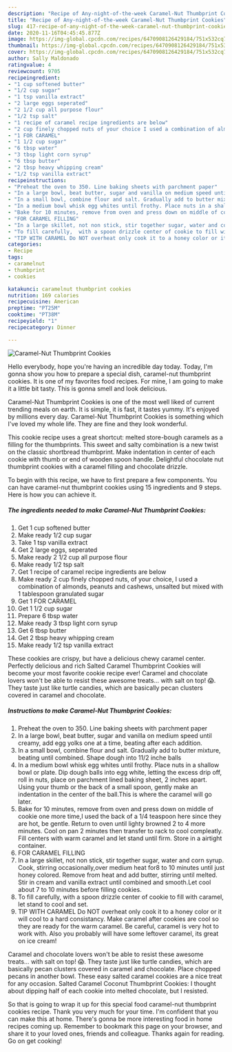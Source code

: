 ```yaml
---
description: "Recipe of Any-night-of-the-week Caramel-Nut Thumbprint Cookies"
title: "Recipe of Any-night-of-the-week Caramel-Nut Thumbprint Cookies"
slug: 417-recipe-of-any-night-of-the-week-caramel-nut-thumbprint-cookies
date: 2020-11-16T04:45:45.877Z
image: https://img-global.cpcdn.com/recipes/6470908126429184/751x532cq70/caramel-nut-thumbprint-cookies-recipe-main-photo.jpg
thumbnail: https://img-global.cpcdn.com/recipes/6470908126429184/751x532cq70/caramel-nut-thumbprint-cookies-recipe-main-photo.jpg
cover: https://img-global.cpcdn.com/recipes/6470908126429184/751x532cq70/caramel-nut-thumbprint-cookies-recipe-main-photo.jpg
author: Sally Maldonado
ratingvalue: 4
reviewcount: 9705
recipeingredient:
- "1 cup softened butter"
- "1/2 cup sugar"
- "1 tsp vanilla extract"
- "2 large eggs seperated"
- "2 1/2 cup all purpose flour"
- "1/2 tsp salt"
- "1 recipe of caramel recipe ingredients are below"
- "2 cup finely chopped nuts of your choice I used a combination of almonds peanuts and cashews unsalted but mixed with 1 tablespoon granulated sugar"
- "1 FOR CARAMEL"
- "1 1/2 cup sugar"
- "6 tbsp water"
- "3 tbsp light corn syrup"
- "6 tbsp butter"
- "2 tbsp heavy whipping cream"
- "1/2 tsp vanilla extract"
recipeinstructions:
- "Preheat the oven to 350. Line baking sheets with parchment paper"
- "In a large bowl, beat butter, sugar and vanilla on medium speed until creamy, add egg yolks one at a time, beating after each addition."
- "In a small bowl, combine flour and salt. Gradually add to butter mixture, beating until combined. Shape dough into 11/2 inche balls"
- "In a medium bowl whisk egg whites until frothy. Place nuts in a shallow bowl or plate. Dip dough balls into egg white, letting the excess drip off, roll in nuts, place  on parchment lined baking sheet, 2 inches apart. Using your thumb or the back of a small spoon, gently make an indentation in the center of the ball.This is where the caramel will go later."
- "Bake for 10 minutes, remove from oven and press down on middle of cookie one more time,I used the back of a 1/4 teaspoon here since they are hot, be gentle. Return to oven until lighty browned 2 to 4 more minutes. Cool on pan 2 minutes then transfer to rack to cool compleatly. Fill centers with warm caramel and let stand until firm. Store in a airtight container."
- "FOR CARAMEL FILLING"
- "In a large skillet, not non stick, stir together sugar, water and corn syrup. Cook, stirring occasionally,over medium heat for8 to 10 minutes until just honey colored. Remove from heat and add butter, stirring until melted. Stir in cream and vanilla extract until combined and smooth.Let cool about 7 to 10 minutes before filling cookies."
- "To fill carefully,  with a spoon drizzle center of cookie to fill with caramel, let stand to cool and set."
- "TIP WITH CARAMEL Do NOT overheat only cook it to a honey color or it will cool to a hard consistancy. Make caramel after cookies are cool so they are ready for the warm caramel. Be careful, caramel is very hot to work with. Also you probably will have some leftover caramel, its great on ice cream!"
categories:
- Recipe
tags:
- caramelnut
- thumbprint
- cookies

katakunci: caramelnut thumbprint cookies 
nutrition: 169 calories
recipecuisine: American
preptime: "PT25M"
cooktime: "PT38M"
recipeyield: "1"
recipecategory: Dinner

---
```



![Caramel-Nut Thumbprint Cookies](https://img-global.cpcdn.com/recipes/6470908126429184/751x532cq70/caramel-nut-thumbprint-cookies-recipe-main-photo.jpg)

Hello everybody, hope you're having an incredible day today. Today, I'm gonna show you how to prepare a special dish, caramel-nut thumbprint cookies. It is one of my favorites food recipes. For mine, I am going to make it a little bit tasty. This is gonna smell and look delicious.

Caramel-Nut Thumbprint Cookies is one of the most well liked of current trending meals on earth. It is simple, it is fast, it tastes yummy. It's enjoyed by millions every day. Caramel-Nut Thumbprint Cookies is something which I've loved my whole life. They are fine and they look wonderful.

This cookie recipe uses a great shortcut: melted store-bough caramels as a filling for the thumbprints. This sweet and salty combination is a new twist on the classic shortbread thumbprint. Make indentation in center of each cookie with thumb or end of wooden spoon handle. Delightful chocolate nut thumbprint cookies with a caramel filling and chocolate drizzle.


To begin with this recipe, we have to first prepare a few components. You can have caramel-nut thumbprint cookies using 15 ingredients and 9 steps. Here is how you can achieve it.

<!--inarticleads1-->

##### The ingredients needed to make Caramel-Nut Thumbprint Cookies:

1. Get 1 cup softened butter
1. Make ready 1/2 cup sugar
1. Take 1 tsp vanilla extract
1. Get 2 large eggs, seperated
1. Make ready 2 1/2 cup all purpose flour
1. Make ready 1/2 tsp salt
1. Get 1 recipe of caramel recipe ingredients are below
1. Make ready 2 cup finely chopped nuts, of your choice, I used a combination of almonds, peanuts and cashews, unsalted but mixed with 1 tablespoon granulated sugar
1. Get 1 FOR CARAMEL
1. Get 1 1/2 cup sugar
1. Prepare 6 tbsp water
1. Make ready 3 tbsp light corn syrup
1. Get 6 tbsp butter
1. Get 2 tbsp heavy whipping cream
1. Make ready 1/2 tsp vanilla extract


These cookies are crispy, but have a delicious chewy caramel center. Perfectly delicious and rich Salted Caramel Thumbprint Cookies will become your most favorite cookie recipe ever! Caramel and chocolate lovers won&#39;t be able to resist these awesome treats… with salt on top! 😱. They taste just like turtle candies, which are basically pecan clusters covered in caramel and chocolate. 

<!--inarticleads2-->

##### Instructions to make Caramel-Nut Thumbprint Cookies:

1. Preheat the oven to 350. Line baking sheets with parchment paper
1. In a large bowl, beat butter, sugar and vanilla on medium speed until creamy, add egg yolks one at a time, beating after each addition.
1. In a small bowl, combine flour and salt. Gradually add to butter mixture, beating until combined. Shape dough into 11/2 inche balls
1. In a medium bowl whisk egg whites until frothy. Place nuts in a shallow bowl or plate. Dip dough balls into egg white, letting the excess drip off, roll in nuts, place  on parchment lined baking sheet, 2 inches apart. Using your thumb or the back of a small spoon, gently make an indentation in the center of the ball.This is where the caramel will go later.
1. Bake for 10 minutes, remove from oven and press down on middle of cookie one more time,I used the back of a 1/4 teaspoon here since they are hot, be gentle. Return to oven until lighty browned 2 to 4 more minutes. Cool on pan 2 minutes then transfer to rack to cool compleatly. Fill centers with warm caramel and let stand until firm. Store in a airtight container.
1. FOR CARAMEL FILLING
1. In a large skillet, not non stick, stir together sugar, water and corn syrup. Cook, stirring occasionally,over medium heat for8 to 10 minutes until just honey colored. Remove from heat and add butter, stirring until melted. Stir in cream and vanilla extract until combined and smooth.Let cool about 7 to 10 minutes before filling cookies.
1. To fill carefully,  with a spoon drizzle center of cookie to fill with caramel, let stand to cool and set.
1. TIP WITH CARAMEL Do NOT overheat only cook it to a honey color or it will cool to a hard consistancy. Make caramel after cookies are cool so they are ready for the warm caramel. Be careful, caramel is very hot to work with. Also you probably will have some leftover caramel, its great on ice cream!


Caramel and chocolate lovers won&#39;t be able to resist these awesome treats… with salt on top! 😱. They taste just like turtle candies, which are basically pecan clusters covered in caramel and chocolate. Place chopped pecans in another bowl. These easy salted caramel cookies are a nice treat for any occasion. Salted Caramel Coconut Thumbprint Cookies: I thought about dipping half of each cookie into melted chocolate, but I resisted. 

So that is going to wrap it up for this special food caramel-nut thumbprint cookies recipe. Thank you very much for your time. I'm confident that you can make this at home. There's gonna be more interesting food in home recipes coming up. Remember to bookmark this page on your browser, and share it to your loved ones, friends and colleague. Thanks again for reading. Go on get cooking!
